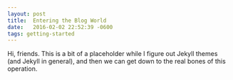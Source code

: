 ```yaml
---
layout: post
title:  Entering the Blog World
date:   2016-02-02 22:52:39 -0600
tags: getting-started
---
```


Hi, friends. This is a bit of a placeholder while I figure out Jekyll themes (and Jekyll in general), and then we can get down to the real bones of this operation.
